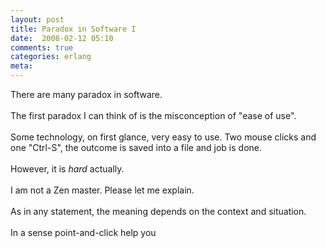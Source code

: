 ```yaml
---
layout: post
title: Paradox in Software I
date:  2008-02-12 05:10
comments: true
categories: erlang
meta: 
---
```

There are many paradox in software.<br /><br />The first paradox I can think of is the misconception of "ease of use".<br /><br />Some technology, on first glance, very easy to use. Two mouse clicks and one "Ctrl-S", the outcome is saved into a file and job is done.<br /><br />However, it is <span style="font-style: italic;">hard </span>actually.<br /><br />I am not a Zen master. Please let me explain.<br /><br />As in any statement, the meaning depends on the context and situation.<br /><br />In a sense point-and-click  help you<br /><br />